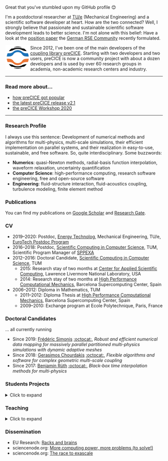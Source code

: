 Great that you've stumbled upon my GitHub profile :blush:

I'm a postdoctoral researcher at [TU/e](https://www.tue.nl/en/) (Mechanical Engineering) and a scientific software developer at heart. How are the two connected? Well, I strongly believe that passionate and sustainable scientific software development leads to better science. I'm not alone with this belief: Have a look at the [position paper](https://arxiv.org/abs/2005.01469) the [German RSE Community](https://de-rse.org/en/) recently formulated. 

<p>
  <img width="80" align='left' src="https://github.com/uekerman/uekerman/blob/master/logo.jpg?raw=true">
</p>


Since 2012, I've been one of the main developers of the [coupling library preCICE](https://www.precice.org/). Starting with two developers and two users, preCICE is now a community project with about a dozen developers and is used by over 60 research groups in academia, non-academic research centers and industry.

***
### Read more about... 

* [how preCICE got popular](https://precice.discourse.group/t/how-did-precice-get-popular/321)
* [the latest preCICE release v2.1](https://precice.discourse.group/t/highlights-of-the-new-precice-release-v2-1/274)
* [the preCICE Workshop 2020](https://precice.discourse.group/t/precice-workshop-2020-updates/40/5)
***

### Research Profile

I always use this sentence: Development of numerical methods and algorithms for multi-physics, multi-scale simulations, their efficient implementation on parallel systems, and their realization in easy-to-use, sustainable, and free software. So, quite interdisciplinary. Some buzzwords:
* **Numerics**: quasi-Newton methods, radial-basis function interpolation, waveform relaxation, uncertainty quantification
* **Computer Science**: high-performance computing, research software engineering, free and open-source software
* **Engineering**: fluid-structure interaction, fluid-acoustics coupling, turbulence modeling, finite element method

### Publications

You can find my publications on [Google Scholar](https://scholar.google.de/citations?user=CGxtmcwAAAAJ&hl=en) and [Research Gate](https://www.researchgate.net/profile/Benjamin_Uekermann).

### CV

* 2019–2020: Postdoc, [Energy Technolog](https://www.energy-tue.nl/), Mechanical Engineering, TU/e, [EuroTech Postdoc Program](http://postdoc.eurotech-universities.eu/)
* 2016–2018: Postdoc, [Scientific Computing in Computer Science](https://www5.in.tum.de/wiki/index.php/Welcome_to_SCCS!), TUM, Scientific Program Manager of [SPPEXA](http://www.sppexa.de/)
* 2012–2016: Doctoral Candidate, [Scientific Computing in Computer Science](https://www5.in.tum.de/wiki/index.php/Welcome_to_SCCS!), TUM
  * 2015: Research stay of two months at [Center for Applied Scientific Computing](https://computing.llnl.gov/casc), Lawrence Livermore National Laboratory, USA
  * 2014: Research stay of two months at [High Performance Computational Mechanics](https://www.bsc.es/discover-bsc/organisation/scientific-structure/high-performance-computational-mechanics), Barcelona Supercomputing Center, Spain
* 2006–2012: Diploma in Mathematics, TUM
  * 2011–2012: Diploma Thesis at [High Performance Computational Mechanics](https://www.bsc.es/discover-bsc/organisation/scientific-structure/high-performance-computational-mechanics), Barcelona Supercomputing Center, Spain  
  * 2009–2010: Exchange program at Ecole Polytechnique, Paris, France

### Doctoral Candidates

... all currently running

* Since 2019: [Frédéric Simonis](https://www5.in.tum.de/wiki/index.php/Fr%C3%A9d%C3%A9ric_Simonis,_M.Sc.) [:octocat:](https://github.com/fsimonis), *Robust and efficient numerical data mapping for massively parallel partitioned multi-physics simulations with dynamic adaptive meshes*
* Since 2018: [Gerasimos Chourdakis](https://www5.in.tum.de/wiki/index.php/Gerasimos_Chourdakis,_M.Sc.) [:octocat:](https://github.com/MakisH), *Flexible algorithms and software for complex geometric multi-scale coupling*
* Since 2017: [Benjamin Rüth](https://www5.in.tum.de/wiki/index.php/Benjamin_R%C3%BCth,_M.Sc._(hons)) [:octocat:](https://github.com/BenjaminRueth), *Black-box time interpolation methods for multi-physics*

### Students Projects

<details>
  <summary>Click to expand</summary>
  
* 2020: C. Osse, *Geometric multi-scale flooding simulations*, Bachelor End Project Mechanical Engineering, TU/e
* 2019: L. Bekker, *GPGPU acceleration -- a case study of algebraic multigrid preconditioned GMRES*, Master's Thesis Mathematics, TU/e
* 2018: A. Trujillo, *Structural multi-model coupling with CalculiX and preCICE*, Master's Thesis Computational Science, Uppsala University and TUM
* 2018: A. Reiser, *Extending a CFD lab course by a preCICE conjugate heat transfer tutorial*, Master's Thesis Informatics, TUM
* 2018: F. Gillioz, *Numerical optimisation of undercuts in mould making*, Master's Thesis Informatics, TUM
* 2018: H. Ashraf, P.-H. Huang, F. Lachenmaier, K. Martynov, D. Sashko, J. Sültemeyer, *Interactive preCICE online tutorial*, BGCE Honours Project, TUM
* 2017: M. Zellner, *Evaluation of driver models by using a suitable vehicle model in an existing simulation framework*, Master's Thesis Informatics, TUM
* 2017: G. Chourdakis, *A general OpenFOAM adapter for the coupling library preCICE*, Master's Thesis Computational Science and Engineering, TUM
* 2017: M. Zintl, *Reconstruction of flight states through ADS-B data*, Bachelor's Thesis Informatics, TUM
* 2016: S.V. Joshi, *Adaptive mesh refinement in OpenFOAM with quantified error bounds and support for arbitrary cell types*, Master's Thesis Computational Science and Engineering, TUM
* 2016: L. Cheung Yau, *Conjugate heat transfer with the multiphysics voupling library preCICE*, Master's Thesis Computational Science and Engineering, TUM
* 2016: M. Carminati, *Design exploration of variable Geometrg radial turbines with respect to oscillating pressure excitations by using sparse grid interpolation*, Master's Thesis Computational Science and Engineering, TUM
* 2016: A. Rusch, *Extending SU2 to fluid-structure interaction via preCICE*, Bachelor's Thesis, Munich School of Engineering, TUM
* 2015: A. Rusch, *Machbarkeitsanalyse zur Fluid-Struktur-Interaktionsfähigkeit des CFD-Codes SU2*, Research Internship, Munich School of Engineering, TUM
* 2015: K. Tsiamoura, *Uncertainty quantification in tsunami Simulatios*, Interdisciplinary Project Informatics, TUM
* 2015: K. Scheufele, *Robust quasi-Newton methods for partitioned fluid-structure simulations*, Master's Thesis Computer Science, University of Stuttgart
* 2015: V. Mikerov, *A fixed-grid flow solver for simulation of fluid-structure interaction with the partitioned approach*, Master's Thesis Computational Science and Engineering, TUM
* 2015: A. Shukaev, *A fully parallel process-to-process intercommunication technique for preCICE*, Master's Thesis Computational Science and Engineering, TUM
* 2015: A. Köhler, *Controlling a two-gene toggle switch -- a genetic inverted pendulum benchmark problem*, Master's Thesis Informatics, TUM
* 2015: I. Farcas, *High-dimensional uncertainty quantification of fluid-structure interaction*, Master's Thesis Computational Science and Engineering, TUM
* 2014: M. Fabry, *Design and implementation of a flow rate solver for the V-Hab life support system simulation*, Diploma Thesis Mathematics, TUM  

</details>

### Teaching

<details>
  <summary>Click to expand</summary>
  
* ST 2019, 2020: *Advanced Discretization Techniques*, TU/e 
  * Format: lecture (part), language: English, audience: Mechanical Engineering (Master), 30 participants 
  * Content: Finite element discretizations, functional setting, mathematical analysis, data structures, stabilization 
* WT 2018/19: *Numerical Programming*, TUM
  * Format: lecture (part), language: English, audience: Informatics (Bachelor), 600 participants
  * Content: Floating point arithmetic, interpolation, quadrature, solving linear systems, ODEs, iterative methods, eigenvalue problems
* ST 2013, 2014, 2015, 2016, 2017, 2018: *Computational Fluid Dynamics*, TUM
  * Format: lab course, language: English, audience: Informatics/ Computational Science and Engineering (Master), 20-30 participants
  * Content: Implementation of Lattice Boltzmann and incompressible Navier-Stokes solvers in C, conjugate heat transfer, MPI-based code parallelization, etc. 
* ST 2013, 2018: *Partitioned Fluid-Structure Interaction*, TUM
  * Format: seminar, language: English, audience: Computational Science and Engineering (Master), 10 participants
  * Content: Numerical methods for data mapping and equation coupling, HPC aspects of coupled problems, software concepts, etc.
* WT 2016/17, 2017/18: *Parallel Numerics*, TUM
  * Format: tutorial, language: English, audience: Informatics/ Computational Science and Engineering (Master), 40-50 participants
  * Content: Data dependency graphs, MPI and parallel BLAS, block methods, direct and iterative solution of linear systems, eigenvalue problems, domain decomposition methods
* WT 2016/17: *Turbulent Flow Simulation on HPC Systems*, TUM
  * Format: lab course, language: English, audience: Informatics/ Mechanical Engineering (Master), 20 participants
  * Content: Extension of an existing incompressible Navier-Stokes solver in C++ by turbulence models and MPI parallelization, validation against experimental results, performance measurements
* ST 2014, 2015, 2016: *Uncertainty Quantification*, TUM 
  * Format: seminar, language: English, audience: Informatics/ Computational Science and Engineering (Master), 10 participants
  * Content: Stochastic collocation, stochastic Galerkin, high-dimensional quadrature, data assimilation, uncertainty quantification in CFD and FSI problems
* WT 2013/14, 2014/15, 2015/16: *Scientific Computing Lab*, TUM
  * Format: lab course, language: English, audience: Computational Science and Engineering (Master), 30-40 participants
  * Content: Implementation of numerical ODE and PDE methods in Matlab, explicit / implicit Euler, Runge-Kutta methods, finite differences for heat equation
* WT 2014/15: *Software Engineering Lab: Molecular Dynamics*, TUM
  * Format: lab course, language: German, audience: Informatics (Bachelor), 10 participants
  * Content: Development of a short-range molecular dynamics simulation in C++, leapfrog time-stepping, thermostats, linked-cell algorithm, unit tests, code documentation, version control
  
</details>
  
### Dissemination

* EU Research: [Racks and brains](https://issuu.com/eu_research/docs/sppexa_eur18_h_res)
* sciencenode.org: [More computing power, more problems (to solve!)](https://sciencenode.org/feature/exafsa.php)
* sciencenode.org: [The race to exascale](https://sciencenode.org/feature/the-race-to-exascale.php)


